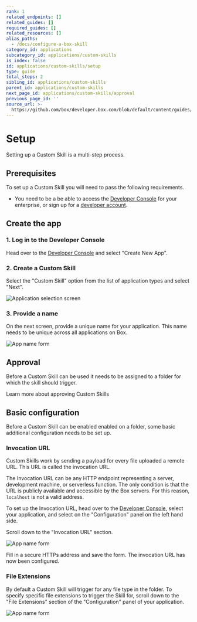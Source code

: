 ```yaml
---
rank: 1
related_endpoints: []
related_guides: []
required_guides: []
related_resources: []
alias_paths:
  - /docs/configure-a-box-skill
category_id: applications
subcategory_id: applications/custom-skills
is_index: false
id: applications/custom-skills/setup
type: guide
total_steps: 2
sibling_id: applications/custom-skills
parent_id: applications/custom-skills
next_page_id: applications/custom-skills/approval
previous_page_id: ''
source_url: >-
  https://github.com/box/developer.box.com/blob/default/content/guides/applications/custom-skills/setup.md
---
```

# Setup

Setting up a Custom Skill is a multi-step process.

## Prerequisites

To set up a Custom Skill you will need to pass the following requirements.

* You need to be a be able to access the [Developer Console][devconsole] for
  your enterprise, or sign up for a [developer account][devaccount].

## Create the app

### 1. Log in to the Developer Console

Head over to the [Developer Console][devconsole] and select "Create New App".

### 2. Create a Custom Skill

Select the "Custom Skill" option from the list of application types and select
"Next".

<ImageFrame border>

![Application selection screen](../images/app-types-skill.png)

</ImageFrame>

### 3. Provide a name

On the next screen, provide a unique name for your application. This name needs
to be unique across all applications on Box.

<ImageFrame border width="600" center>

![App name form](../images/app-name.png)

</ImageFrame>

## Approval

Before a Custom Skill can be used it needs to be assigned to a folder for which the
skill should trigger.

<CTA to='g://applications/custom-skills/approval'>

Learn more about approving Custom Skills

</CTA>

## Basic configuration

Before a Custom Skill can be enabled enabled on a folder, some basic additional
configuration needs to be set up.

### Invocation URL

Custom Skills work by sending a payload for every file uploaded a remote URL.
This URL is called the invocation URL.

The Invocation URL can be any HTTP endpoint representing a server, development
machine, or serverless function. The only condition is that the URL is publicly
available and accessible by the Box servers. For this reason, `localhost` is not
a valid address.

To set up the Invocation URL, head over to the [Developer Console][devconsole],
select your application, and select on the "Configuration" panel on the left
hand side.

Scroll down to the "Invocation URL" section.

<ImageFrame border width="600" center>

![App name form](../images/app-invocation-url.png)

</ImageFrame>

Fill in a secure HTTPs address and save the form. The invocation URL has now
been configured.

### File Extensions

By default a Custom Skill will trigger for any file type in the folder. To
specify specific file extensions to trigger the Skill for, scroll down to the
"File Extensions" section of the "Configuration" panel of your application.

<ImageFrame border width="600" center>

![App name form](../images/app-file-extensions.png)

</ImageFrame>

[devconsole]: https://app.box.com/developers/console
[devaccount]: https://account.box.com/signup/n/developer